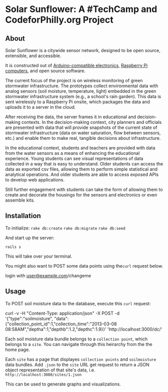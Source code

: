 # Solar Sunflower: A #TechCamp and CodeforPhilly.org Project

About
-----------
Solar Sunflower is a citywide sensor network, designed to be open source, extensible, and accessible. 

It is constructed out of [Arduino-compatible electronics](http://jeelabs.com/products/jeenode), [Raspberry Pi computers](http://www.raspberrypi.org/), and open source software.

The current focus of the project is on wireless monitoring of green stormwater infrastructure. The prototypes collect environmental data with analog sensors (soil moisture, temperature, light) embedded in the green stormwater infrastructure system (e.g., a school's rain garden). This data is sent wirelessly to a Raspberry Pi onsite, which packages the data and uploads it to a server in the cloud.

After receiving the data, the server frames it in educational and decision-making contexts. In the decision-making context, city planners and officials are presented with data that will provide snapshots of the current state of stormwater infrastructure (data on water saturation, flow between sensors, etc.) and enable them to make real, tangible decisions about infrastructure.

In the educational context, students and teachers are provided with data from the water sensors as a means of enhancing the educational experience. Young students can see visual representations of data collected in a way that is easy to understand. Older students can access the data as exported csv files, allowing them to perform simple statistical and analytical operations. And older students are able to access exposed APIs to develop web applications.

Still further engagement with students can take the form of allowing them to create and decorate the housings for the sensors and electronics or even assemble kits.

Installation
-----------

To initialize:
`rake db:create`
`rake db:migrate`
`rake db:seed`

And start up the server:

`rails s`

This will take over your terminal.

You might also want to POST some data points using the`curl` request below.

login with user@example.com/changeme

Usage
-----------

To POST soil moisture data to the database, execute this `curl` request:

curl -v -H "Content-Type: application/json" -X POST -d '{"type":"soilmoisture", "data":{"collection_point_id":1,"collection_time":"2013-03-08 08:58AM","deptha":1,"depthb":1.2,"depthc":1.9}}' 'http://localhost:3000/dc/'

Each soil moisture data bundle belongs to a `collection point`, which belongs to a `site`. You can navigate through this heirarchy from the the home page.

Each `site` has a page that displayes `collection points` and `soilmoisture` data bundles. Add `.json` to the `site` URL get request to return a JSON object representation of that site's data, i.e. `http://localhost:3000/sites/1.json`

This can be used to generate graphs and visualizations.
